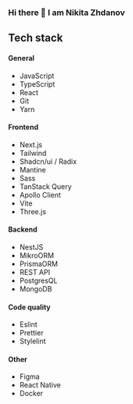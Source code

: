 ### Hi there 👋 I am Nikita Zhdanov

## Tech stack

#### General

- JavaScript
- TypeScript
- React
- Git
- Yarn

#### Frontend

- Next.js
  <br/>
- Tailwind
- Shadcn/ui / Radix
- Mantine
- Sass
  <br/>
- TanStack Query
- Apollo Client
  <br/>
- Vite
- Three.js

#### Backend

- NestJS
  <br/>
- MikroORM
- PrismaORM
  <br/>
- REST API
  <br/>
- PostgresQL
- MongoDB

#### Code quality

- Eslint
- Prettier
- Stylelint

#### Other

- Figma
- React Native
- Docker
